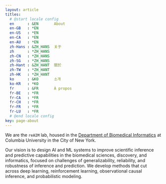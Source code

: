 ```yaml
---
layout: article
titles:
  # @start locale config
  en      : &EN       About
  en-GB   : *EN
  en-US   : *EN
  en-CA   : *EN
  en-AU   : *EN
  zh-Hans : &ZH_HANS  关于
  zh      : *ZH_HANS
  zh-CN   : *ZH_HANS
  zh-SG   : *ZH_HANS
  zh-Hant : &ZH_HANT  關於
  zh-TW   : *ZH_HANT
  zh-HK   : *ZH_HANT
  ko      : &KO       소개
  ko-KR   : *KO
  fr      : &FR       À propos
  fr-BE   : *FR
  fr-CA   : *FR
  fr-CH   : *FR
  fr-FR   : *FR
  fr-LU   : *FR
  # @end locale config
key: page-about
---
```


We are the `reAIM` lab, housed in the [Department of Biomedical Informatics](https://www.dbmi.columbia.edu/) at Columbia University in the City of New York.

Our vision is to design AI and ML systems to improve scientific inference and predictive capabilities in the biomedical sciences, discovery, and informatics, focused on challenges of generalizability, reliability, and robustness of inference and prediction. We develop methods that cut across deep learning, reinforcement learning, observational causal inference, and probabilistic modeling.
